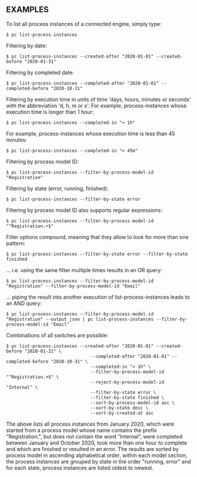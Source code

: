 ## EXAMPLES

To list all process instances of a connected engine, simply type:

    $ pc list-process-instances

Filtering by date:

    $ pc list-process-instances --created-after "2020-01-01" --created-before "2020-01-31"

Filtering by completed date:

    $ pc list-process-instances --completed-after "2020-01-01" --completed-before "2020-10-31"

Filtering by execution time in units of time 'days, hours, minutes or seconds' with the abbreviation 'd, h, m or s'.
For example, process-instances whose execution time is longer than 1 hour:

    $ pc list-process-instances --completed-in "> 1h"

For example, process-instances whose execution time is less than 45 minutes:

    $ pc list-process-instances --completed-in "< 45m"

Filtering by process model ID:

    $ pc list-process-instances --filter-by-process-model-id "Registration"

Filtering by state (error, running, finished):

    $ pc list-process-instances --filter-by-state error

Filtering by process model ID also supports regular expressions:

    $ pc list-process-instances --filter-by-process-model-id "^Registration.+$"

Filter options compound, meaning that they allow to look for more than one pattern:

    $ pc list-process-instances --filter-by-state error --filter-by-state finished

... i.e. using the same filter multiple times results in an OR query:

    $ pc list-process-instances --filter-by-process-model-id "Registration" --filter-by-process-model-id "Email"

... piping the result into another execution of list-process-instances leads to an AND query:

    $ pc list-process-instances --filter-by-process-model-id "Registration" --output json | pc list-process-instances --filter-by-process-model-id "Email"

Combinations of all switches are possible:

    $ pc list-process-instances --created-after "2020-01-01" --created-before "2020-01-31" \
                                    --completed-after "2020-01-01" --completed-before "2020-10-31" \
                                    --completed-in "> 1h" \
                                    --filter-by-process-model-id "^Registration.+$" \
                                    --reject-by-process-model-id "Internal" \
                                    --filter-by-state error \
                                    --filter-by-state finished \
                                    --sort-by-process-model-id asc \
                                    --sort-by-state desc \
                                    --sort-by-created-at asc

The above lists all process instances from January 2020, which were started from a process model whose name contains the prefix "Registration.", but does not contain the word "Internal", were completed between January and October 2020, took more than one hour to complete and which are finished or resulted in an error.
The results are sorted by process model in ascending alphabetical order, within each model section, the process instances are grouped by state in the order "running, error" and for each state, process instances are listed oldest to newest.
